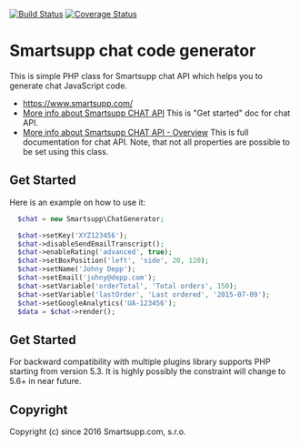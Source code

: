 [![Build Status](https://travis-ci.org/smartsupp/chat-code-generator.svg)](https://travis-ci.org/smartsupp/chat-code-generator)
[![Coverage Status](https://coveralls.io/repos/smartsupp/chat-code-generator/badge.svg?branch=master&service=github)](https://coveralls.io/github/smartsupp/chat-code-generator?branch=master)

# Smartsupp chat code generator

This is simple PHP class for Smartsupp chat API which helps you to generate chat JavaScript code.

* https://www.smartsupp.com/
* [More info about Smartsupp CHAT API](https://developers.smartsupp.com/chat/configuration) This is "Get started" doc for chat API.
* [More info about Smartsupp CHAT API - Overview](https://developers.smartsupp.com/chat/overview) This is full documentation for chat API. Note, that not all properties are possible to be set using this class.

## Get Started

Here is an example on how to use it:

```php
  $chat = new Smartsupp\ChatGenerator;

  $chat->setKey('XYZ123456');
  $chat->disableSendEmailTranscript();
  $chat->enableRating('advanced', true);
  $chat->setBoxPosition('left', 'side', 20, 120);
  $chat->setName('Johny Depp');
  $chat->setEmail('johny@depp.com');
  $chat->setVariable('orderTotal', 'Total orders', 150);
  $chat->setVariable('lastOrder', 'Last ordered', '2015-07-09');
  $chat->setGoogleAnalytics('UA-123456');
  $data = $chat->render();
```

## Get Started
For backward compatibility with multiple plugins library supports PHP starting from version 5.3. It is highly possibly the constraint will change to 5.6+ in near future.  

## Copyright

Copyright (c) since 2016 Smartsupp.com, s.r.o.
